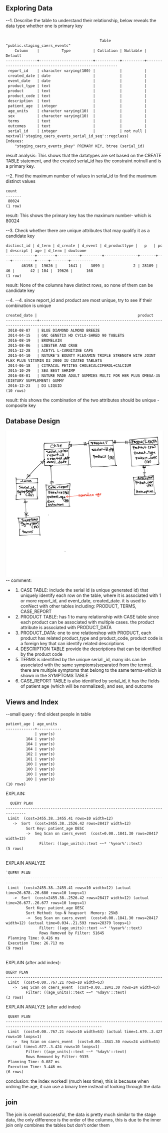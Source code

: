  ## Exploring Data  
 
 --1. Describe the table to understand their relationship, below reveals the data type whether one is primary key
 
```
                                          
                                          Table "public.staging_caers_events"
    Column    |          Type          | Collation | Nullable |                         Default                         
--------------+------------------------+-----------+----------+---------------------------------------------------------
 report_id    | character varying(100) |           |          | 
 created_date | date                   |           |          | 
 event_date   | date                   |           |          | 
 product_type | text                   |           |          | 
 product      | text                   |           |          | 
 product_code | text                   |           |          | 
 description  | text                   |           |          | 
 patient_age  | integer                |           |          | 
 age_units    | character varying(10)  |           |          | 
 sex          | character varying(10)  |           |          | 
 terms        | text                   |           |          | 
 outcomes     | text                   |           |          | 
 serial_id    | integer                |           | not null | nextval('staging_caers_events_serial_id_seq'::regclass)
Indexes:
    "staging_caers_events_pkey" PRIMARY KEY, btree (serial_id)

```
result analysis: This shows that the datatypes are set based on the CREATE TABLE statement, and the created serial_id has the constraint notnull and is a primary key.


 --2. Find the maximum number of values in serial_id to find the maximum distinct values

```
count 
-------
 80024
(1 row)

```
result: This shows the primary key has the maximum number- which is 80024

--3. Check whether there are unique attributes that may qualify it as a candidate key

```
distinct_id | d_term | d_create | d_event | d_producttype |   p   | pc | descript | age | d_term | doutcome 
-------------+--------+----------+---------+---------------+-------+----+----------+-----+--------+----------
       46198 |  19626 |     1641 |    3099 |             2 | 28109 | 46 |       42 | 104 |  19626 |      168
(1 row)

```
result: None of the columns have distinct rows, so none of them can be candidate key

--4. --4. since report_id and product are most unique, try to see if their combination is unique
```
created_date |                                             product                                             
--------------+-------------------------------------------------------------------------------------------------
 2018-08-07   | BLUE DIAMOND ALMOND BREEZE
 2014-04-15   | GNC GENETIX HD CYCLO-SHRED 90 TABLETS
 2016-08-19   | BROMELAIN
 2015-08-06   | LOBSTER AND CRAB
 2015-12-28   | ACETYL L-CARNITINE CAPS
 2015-04-10   | NATURE'S BOUNTY FLEXAMIN TRIPLE STRENGTH WITH JOINT FLEX PLUS VITAMIN D3 2000 IU COATED TABLETS
 2014-06-18   | CITRACAL PETITES CHOLECALCIFEROL+CALCIUM
 2015-10-29   | SEA BEST SHRIMP
 2016-08-01   | NATURE MADE ADULT GUMMIES MULTI FOR HER PLUS OMEGA-3S (DIETARY SUPPLEMENT) GUMMY
 2016-12-23   | D3 LIQUID
(10 rows)
```
result: this shows the combination of the two attributes should be unique - composite key

## Database Design
![alt text](https://github.com/Andreawqh/hw7/blob/master/ER%20Diagram.jpeg)
-- comment: 
* 1. CASE TABLE: include the serial id (a unique generated id) that uniquely identify each row on the table, where it is associated with 1 or more report_id, and event_date, created_date. it is used to conNect with other tables including: PRODUCT, TERMS, CASE_REPORT 

* 2. PRODUCT TABLE: has 1 to many relationship with CASE table since each product can be associated with multiple cases. the product attribute is associated with PRODUCT_DATA


* 3. PRODUCT_DATA: one to one relationshop with PRODUCT, each product has related product_type and product_code, product code is a foreign key that can identify related descriptions

* 4. DESCRIPTION TABLE provide the descriptions that can be identified by the product code

* 5. TERMS is identified by the unique serial _id, many ids can be associated with the same symptoms(separated from the terms). there are multiple symptoms that belong to the same terms-which is shown in the SYMPTOMS TABLE

* 6. CASE_REPORT TABLE is also identified by serial_id, it has the fields of patient age (which will be normalized), and sex, and outcome



## Views and Index
--small query : find oldest people in table
```
patient_age | age_units 
-------------+-----------
             | year(s)
         104 | year(s)
         104 | year(s)
         104 | year(s)
         102 | year(s)
         101 | year(s)
         100 | year(s)
         100 | year(s)
         100 | year(s)
         100 | year(s)
(10 rows)

```
EXPLAIN: 
```
  QUERY PLAN                                   
-------------------------------------------------------------------------------
 Limit  (cost=2455.38..2455.41 rows=10 width=12)
   ->  Sort  (cost=2455.38..2526.42 rows=28417 width=12)
         Sort Key: patient_age DESC
         ->  Seq Scan on caers_event  (cost=0.00..1841.30 rows=28417 width=12)
               Filter: ((age_units)::text ~~* '%year%'::text)
(5 rows)


```
EXPLAIN ANALYZE
```
`QUERY PLAN                                                          
------------------------------------------------------------------------------------------------------------------------------
 Limit  (cost=2455.38..2455.41 rows=10 width=12) (actual time=26.678..26.680 rows=10 loops=1)
   ->  Sort  (cost=2455.38..2526.42 rows=28417 width=12) (actual time=26.677..26.677 rows=10 loops=1)
         Sort Key: patient_age DESC
         Sort Method: top-N heapsort  Memory: 25kB
         ->  Seq Scan on caers_event  (cost=0.00..1841.30 rows=28417 width=12) (actual time=0.034..21.593 rows=28379 loops=1)
               Filter: ((age_units)::text ~~* '%year%'::text)
               Rows Removed by Filter: 51645
 Planning Time: 0.426 ms
 Execution Time: 26.713 ms
(9 rows)


```
EXPLAIN (after add index):
```
QUERY PLAN                              
----------------------------------------------------------------------
 Limit  (cost=0.00..767.21 rows=10 width=63)
   ->  Seq Scan on caers_event  (cost=0.00..1841.30 rows=24 width=63)
         Filter: ((age_units)::text ~~* '%day%'::text)
(3 rows)

```
EXPLAIN ANALYZE (after add index)
```
 QUERY PLAN                                                    
-----------------------------------------------------------------------------------------------------------------
 Limit  (cost=0.00..767.21 rows=10 width=63) (actual time=1.679..3.427 rows=10 loops=1)
   ->  Seq Scan on caers_event  (cost=0.00..1841.30 rows=24 width=63) (actual time=1.677..3.424 rows=10 loops=1)
         Filter: ((age_units)::text ~~* '%day%'::text)
         Rows Removed by Filter: 9335
 Planning Time: 0.087 ms
 Execution Time: 3.446 ms
(6 rows)

```
conclusion: the index worked! (much less time), this is because when ordring the age, it can use a binary tree instead of looking through the data

## join
The join is overall successful, the data is pretty much similar to the stage data, the only difference is the order of the columns, this is due to the inner join only combines the tables but don't order them


